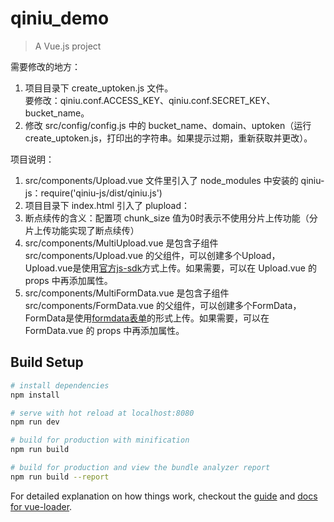 # qiniu_demo

> A Vue.js project

需要修改的地方：    
1. 项目目录下 create_uptoken.js 文件。    
要修改：qiniu.conf.ACCESS_KEY、qiniu.conf.SECRET_KEY、bucket_name。
2. 修改 src/config/config.js 中的 bucket_name、domain、uptoken（运行 create_uptoken.js，打印出的字符串。如果提示过期，重新获取并更改）。  

项目说明：  
1. src/components/Upload.vue 文件里引入了 node_modules 中安装的 qiniu-js：require('qiniu-js/dist/qiniu.js')  
2. 项目目录下 index.html 引入了 plupload：<script src="http://cdn.staticfile.org/plupload/2.1.9/plupload.full.min.js"></script>  
3. 断点续传的含义：配置项 chunk_size 值为0时表示不使用分片上传功能（分片上传功能实现了断点续传）  
4. src/components/MultiUpload.vue 是包含子组件 src/components/Upload.vue 的父组件，可以创建多个Upload，Upload.vue是使用[官方js-sdk](https://github.com/qiniu/js-sdk/)方式上传。如果需要，可以在 Upload.vue 的 props 中再添加属性。
4. src/components/MultiFormData.vue 是包含子组件 src/components/FormData.vue 的父组件，可以创建多个FormData，FormData是使用[formdata表单](https://developer.qiniu.com/kodo/manual/1272/form-upload)的形式上传。如果需要，可以在 FormData.vue 的 props 中再添加属性。

## Build Setup

``` bash
# install dependencies
npm install

# serve with hot reload at localhost:8080
npm run dev

# build for production with minification
npm run build

# build for production and view the bundle analyzer report
npm run build --report
```

For detailed explanation on how things work, checkout the [guide](http://vuejs-templates.github.io/webpack/) and [docs for vue-loader](http://vuejs.github.io/vue-loader).
